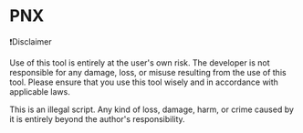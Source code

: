 # PNX
❗️Disclaimer

Use of this tool is entirely at the user's own risk. The developer is not responsible for any damage, loss, or misuse resulting from the use of this tool. Please ensure that you use this tool wisely and in accordance with applicable laws.

This is an illegal script. Any kind of loss, damage, harm, or crime caused by it is entirely beyond the author's responsibility.
